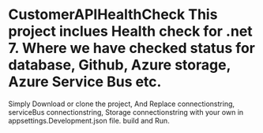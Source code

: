 # CustomerAPIHealthCheck   This project inclues Health check for .net 7. Where we have checked status for database, Github, Azure storage, Azure Service Bus etc.
Simply Download or clone the project, And Replace connectionstring, serviceBus connectionstring, Storage connectionstring with your own in appsettings.Development.json file. build and Run.

